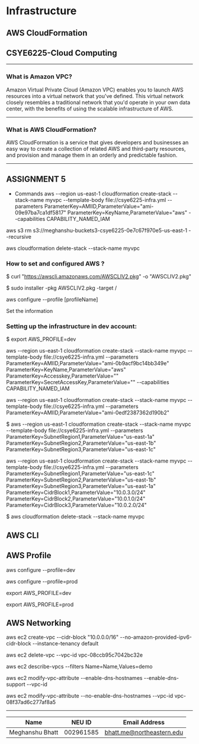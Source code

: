 # Infrastructure
## AWS CloudFormation
## CSYE6225-Cloud Computing
----------------------------

### What is Amazon VPC?

Amazon Virtual Private Cloud (Amazon VPC) enables you to launch AWS resources into a virtual network that you've defined. This virtual network closely resembles a traditional network that you'd operate in your own data center, with the benefits of using the scalable infrastructure of AWS.

----------------------------

### What is AWS CloudFormation?
AWS CloudFormation is a service that gives developers and businesses an easy way to create a collection of related AWS and third-party resources, and provision and manage them in an orderly and predictable fashion.

----------------------------
## ASSIGNMENT 5
-   Commands 
aws --region us-east-1 cloudformation create-stack --stack-name myvpc --template-body file://csye6225-infra.yml --parameters ParameterKey=AMIID,ParameterValue="ami-09e97ba7ca1df5817" ParameterKey=KeyName,ParameterValue="aws" --capabilities CAPABILITY_NAMED_IAM

aws s3 rm s3://meghanshu-buckets3-csye6225-0e7c67f970e5-us-east-1 --recursive

aws cloudformation delete-stack --stack-name myvpc

### How to set and configured AWS ?
$ curl "https://awscli.amazonaws.com/AWSCLIV2.pkg" -o "AWSCLIV2.pkg"

$ sudo installer -pkg AWSCLIV2.pkg -target /

aws configure --profile [profileName]

Set the information

### Setting up the infrastructure in dev account:

$ export AWS_PROFILE=dev

aws --region us-east-1 cloudformation create-stack --stack-name myvpc --template-body file://csye6225-infra.yml --parameters ParameterKey=AMIID,ParameterValue="ami-0b9acf9bc14bb349e" ParameterKey=KeyName,ParameterValue="aws" ParameterKey=Accesskey,ParameterValue="" ParameterKey=SecretAccessKey,ParameterValue="" --capabilities CAPABILITY_NAMED_IAM

aws --region us-east-1 cloudformation create-stack --stack-name myvpc --template-body file://csye6225-infra.yml --parameters ParameterKey=AMIID,ParameterValue="ami-0edf2387362d190b2"

$ aws --region us-east-1 cloudformation create-stack --stack-name myvpc --template-body file://csye6225-infra.yml
--parameters ParameterKey=SubnetRegion1,ParameterValue="us-east-1a" ParameterKey=SubnetRegion2,ParameterValue="us-east-1b" ParameterKey=SubnetRegion3,ParameterValue="us-east-1c"



aws --region us-east-1 cloudformation create-stack --stack-name myvpc --template-body file://csye6225-infra.yml --parameters ParameterKey=SubnetRegion1,ParameterValue="us-east-1c" ParameterKey=SubnetRegion2,ParameterValue="us-east-1b" ParameterKey=SubnetRegion3,ParameterValue="us-east-1a" ParameterKey=CidrBlock1,ParameterValue="10.0.3.0/24" ParameterKey=CidrBlock2,ParameterValue="10.0.1.0/24" ParameterKey=CidrBlock3,ParameterValue="10.0.2.0/24"  


$ aws cloudformation delete-stack --stack-name myvpc 

## AWS CLI

## AWS Profile

aws configure --profile=dev

aws configure --profile=prod

export AWS_PROFILE=dev

export AWS_PROFILE=prod

## AWS Networking

aws ec2 create-vpc --cidr-block "10.0.0.0/16" --no-amazon-provided-ipv6-cidr-block --instance-tenancy default

aws ec2 delete-vpc --vpc-id vpc-08ccb95c7042bc32e

aws ec2 describe-vpcs --filters Name=Name,Values=demo

aws ec2 modify-vpc-attribute --enable-dns-hostnames --enable-dns-support --vpc-id <value>

aws ec2 modify-vpc-attribute --no-enable-dns-hostnames --vpc-id vpc-08f37ad6c277af8a5



----------------------------
| Name | NEU ID | Email Address              |
|------| --- |----------------------------|
| Meghanshu Bhatt | 002961585 | bhatt.me@northeastern.edu |





